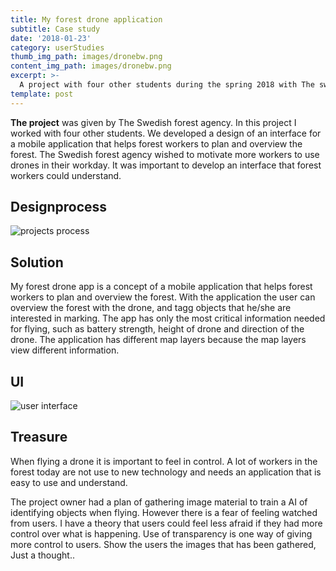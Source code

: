 ```yaml
---
title: My forest drone application
subtitle: Case study
date: '2018-01-23'
category: userStudies
thumb_img_path: images/dronebw.png
content_img_path: images/dronebw.png
excerpt: >-
  A project with four other students during the spring 2018 with The swedish forest agency
template: post
---
```

**The project** was given by The Swedish forest agency. In this project I worked with four other students. We developed a design of an interface for a mobile application that helps forest workers to plan and overview the forest. The Swedish forest agency wished to motivate more workers to use drones in their workday. It was important to develop an interface that forest workers could understand.

## Designprocess
![projects process](/images/proDrone.svg)

## Solution

My forest drone app is a concept of a mobile application that helps forest workers to plan and overview the forest. With the application the user can overview the forest with the drone, and tagg objects that he/she are interested in marking. The app has only the most critical information needed for flying, such as battery strength, height of drone and direction of the drone. The application has different map layers because the map layers view different information.


## UI
![user interface](/images/forestapp.png)

## Treasure

 When flying a drone it is important to feel in control. A lot of workers in the forest today are not use to new technology
 and needs an application that is easy to use and understand.
  
The project owner had a plan of gathering image material to train a AI of identifying objects when flying. However there is a fear of feeling watched from users.
I have a theory that users could feel less afraid if they had more control over what is happening. Use of transparency is one way of giving more control to users. Show the users the images that has been gathered, Just a thought..